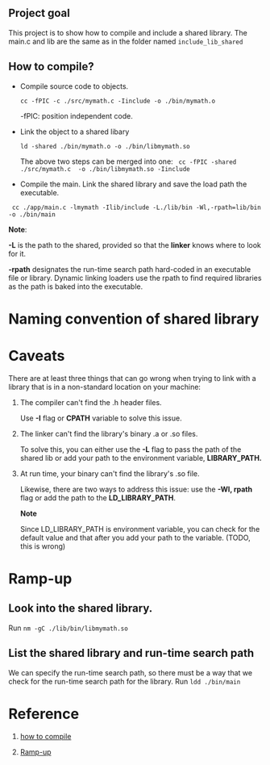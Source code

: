 ## Project goal

This project is to show how to compile and include a shared library. The main.c and lib are the same as in the folder named ```include_lib_shared```



## How to compile?

* Compile source code to objects.

  ```cc -fPIC -c ./src/mymath.c -Iinclude -o ./bin/mymath.o```

  -fPIC: position independent code.

* Link the object to a shared libary

  ```ld -shared ./bin/mymath.o -o ./bin/libmymath.so```

  The above two steps can be merged into one: ``` cc -fPIC -shared ./src/mymath.c  -o ./bin/libmymath.so -Iinclude```

*  Compile the main. Link the shared library and save the load path the executable.

  ``` cc ./app/main.c -lmymath -Ilib/include -L./lib/bin -Wl,-rpath=lib/bin -o ./bin/main```

  **Note**: 

  **-L** is the path to the shared, provided so that the **linker** knows where to look for it.

  **-rpath** designates the run-time search path hard-coded in an executable file or library. Dynamic linking loaders use the rpath to find required libraries as the path is baked into the executable. 

  

  

  

  



# Naming convention of shared library



# Caveats

There are at least three things that can go wrong when trying to link with a library that is in a non-standard location on your machine:

1. The compiler can't find the .h header files.

   Use **-I** flag or **CPATH** variable to solve this issue. 

2. The linker can't find the library's binary .a or .so files.

   To solve this, you can either use the **-L** flag to pass the path of the shared lib or add your path to the environment variable, **LIBRARY_PATH.**

3. At run time, your binary can't find the library's .so file.

   Likewise, there are two ways to address this issue: use the **-Wl, rpath** flag or add the path to the **LD_LIBRARY_PATH**.

   **Note**

   Since LD_LIBRARY_PATH is environment variable, you can check for the default value and that after you add your path to the variable. (TODO, this is wrong)

   



# Ramp-up

## Look into the shared library.

Run ```nm -gC ./lib/bin/libmymath.so```



## List the shared library and run-time search path

We can specify the run-time search path, so there must be a way that we check for the run-time search path for the library. Run ```ldd ./bin/main```





# Reference

1. [how to compile](https://www.fayewilliams.com/2015/07/07/creating-a-shared-library/)

2. [Ramp-up](http://gernotklingler.com/blog/creating-using-shared-libraries-different-compilers-different-operating-systems/)

   

   

   